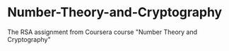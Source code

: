 # Number-Theory-and-Cryptography
The RSA assignment from Coursera course "Number Theory and Cryptography" 
